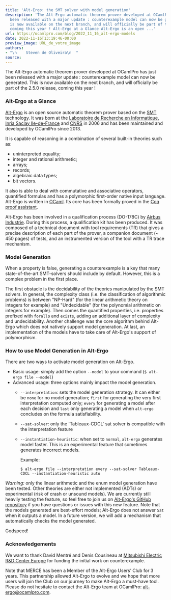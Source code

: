 ```yaml
---
title: 'Alt-Ergo: the SMT solver with model generation'
description: 'The Alt-Ergo automatic theorem prover developed at OCamlPro has just
  been released with a major update : counterexample model can now be generated. This
  is now available on the next branch, and will officially be part of the 2.5.0 release,
  coming this year ! Alt-Ergo at a Glance Alt-Ergo is an open ...'
url: https://ocamlpro.com/blog/2022_11_16_alt-ergo-models
date: 2022-11-16T13:19:46-00:00
preview_image: URL_de_votre_image
authors:
- "\n    Steven de Oliveira\n  "
source:
---
```


<p>The Alt-Ergo automatic theorem prover developed at OCamlPro has just been released with a major update : counterexample model can now be generated. This is now available on the next branch, and will officially be part of the 2.5.0 release, coming this year !</p>
<h3>Alt-Ergo at a Glance</h3>
<p><a href="https://alt-ergo.ocamlpro.com">Alt-Ergo</a> is an open source automatic theorem prover based on the <a href="https://en.wikipedia.org/wiki/Satisfiability_Modulo_Theories">SMT</a> technology. It was born at the <a href="https://www.lri.fr">Laboratoire de Recherche en Informatique</a>, <a href="https://www.inria.fr/centre/saclay">Inria Saclay Ile-de-France</a> and <a href="https://www.cnrs.fr/index.php">CNRS</a> in 2006 and has been maintained and developed by OCamlPro since 2013.</p>
<p></p>
<p>It is capable of reasoning in a combination of several built-in theories such as:</p>
<ul>
<li>uninterpreted equality;
</li>
<li>integer and rational arithmetic;
</li>
<li>arrays;
</li>
<li>records;
</li>
<li>algebraic data types;
</li>
<li>bit vectors.
</li>
</ul>
<p>It also is able to deal with commutative and associative operators, quantified formulas and has a polymorphic first-order native input language.
Alt-Ergo is written in <a href="https://caml.inria.fr/ocaml/index.fr.html">OCaml</a>. Its core has been formally proved in the <a href="https://coq.inria.fr">Coq proof assistant</a>.</p>
<p>Alt-Ergo has been involved in a qualification process (DO-178C) by <a href="http://www.airbus.com">Airbus Industrie</a>. During this process, a qualification kit has been produced. It was composed of a technical document with tool requirements (TR) that gives a precise description of each part of the prover, a companion document (~ 450 pages) of tests, and an instrumented version of the tool with a TR trace mechanism.</p>
<h3>Model Generation</h3>
<p>When a property is false, generating a counterexample is a key that many state-of-the-art SMT-solvers should include by default. However, this is a complex problem in the first place.</p>
<p>The first obstacle is the decidability of the theories manipulated by the SMT solvers. In general, the complexity class (i.e. the classification of algorithmic problems) is between &quot;NP-Hard&quot; (for the linear arithmetic theory on integers for example) and &quot;Undecidable&quot; (for the polynomial arithmetic on integers for example). Then comes the quantified properties, i.e. properties prefixed with <code>forall</code>s and <code>exists</code>, adding an additional layer of complexity and undecidability. Another challenge was the core algorithm behind Alt-Ergo which does not natively support model generation. At last, an implementation of the models have to take care of Alt-Ergo's support of polymorphism.</p>
<h3>How to use Model Generation in Alt-Ergo</h3>
<p>There are two ways to activate model generation on Alt-Ergo.</p>
<ul>
<li>Basic usage: simply add the option <code>--model</code> to your command (<code>$ alt-ergo file --model</code>)
</li>
<li>Advanced usage: three options mainly impact the model generation.
<ul>
<li>
<p><code>--interpretation</code>: sets the model generation strategy. It can either be
<code>none</code> for no model generation; <code>first</code> for generating the very first
interpretation computed only; <code>every</code> for generating a
model after each decision and <code>last</code> only generating a model when <code>alt-ergo</code>
concludes on the formula satisfiability.</p>
</li>
<li>
<p><code>--sat-solver</code>: only the 'Tableaux-CDCL' sat solver is compatible with the
interpretation feature</p>
</li>
<li>
<p><code>--instantiation-heuristic</code>: when set to <code>normal</code>, <code>alt-ergo</code> generates model
faster. This is an experimental feature that sometimes generates incorrect
models.</p>
<p>Example:</p>
<p><code>$ alt-ergo file --interpretation every --sat-solver Tableaux-CDCL --instantiation-heuristic auto</code></p>
</li>
</ul>
</li>
</ul>
<p><em>Warning:</em> only the linear arithmetic and the enum model generation have been
tested. Other theories are either not implemented (ADTs) or experimental (risk
of crash or unsound models). We are currently still heavily testing the
feature, so feel free to join us on
<a href="https://ocamlpro.com/blog/github.com/OcamlPro/alt-ergo">Alt-Ergo's GitHub repository</a> if you have
questions or issues with this new feature.
Note that the models generated are best-effort models; Alt-Ergo
does not answer <code>Sat</code> when it outputs a model. In a future version, we will add
a mechanism that automatically checks the model generated.</p>
<p>Godspeed!</p>
<h3>Acknowledgements</h3>
<p>We want to thank David Mentr&eacute; and Denis Cousineau at <a href="https://www.mitsubishielectric-rce.eu/merce-in-france/">Mitsubishi Electric R&amp;D Center Europe</a>
for funding the initial work on counterexample.</p>
<p>Note that MERCE has been a Member of the Alt-Ergo Users&rsquo; Club for 3 years.
This partnership allowed Alt-Ergo to evolve and we hope that more users
will join the Club on our journey to make Alt-Ergo a must-have tool.
Please do not hesitate to contact the Alt-Ergo team at OCamlPro:
<a href="mailto:alt-ergo@ocamlpro.com">alt-ergo@ocamlpro.com</a>.</p>

